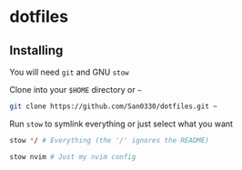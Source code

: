 # dotfiles

## Installing

You will need `git` and GNU `stow`

Clone into your `$HOME` directory or `~`

```bash
git clone https://github.com/San0330/dotfiles.git ~
```

Run `stow` to symlink everything or just select what you want

```bash
stow */ # Everything (the '/' ignores the README)
```

```bash
stow nvim # Just my nvim config
```
